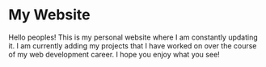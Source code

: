 # My Website
Hello peoples! This is my personal website where I am constantly updating it. I am currently adding my projects that I have worked on over the course of my web development career. I hope you enjoy what you see!
